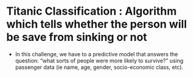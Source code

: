 # Titanic Classification : Algorithm which tells whether the person will be save from sinking or not

* In this challenge, we have to a predictive model that answers the question: “what sorts of people were more likely to survive?” using passenger data (ie name, age, gender, socio-economic class, etc).

